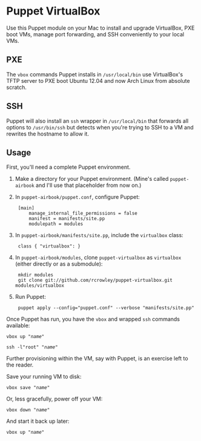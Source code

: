 Puppet VirtualBox
=================

Use this Puppet module on your Mac to install and upgrade VirtualBox, PXE boot VMs, manage port forwarding, and SSH conveniently to your local VMs.

PXE
---

The `vbox` commands Puppet installs in `/usr/local/bin` use VirtualBox's TFTP server to PXE boot Ubuntu 12.04 and now Arch Linux from absolute scratch.

SSH
---

Puppet will also install an `ssh` wrapper in `/usr/local/bin` that forwards all options to `/usr/bin/ssh` but detects when you're trying to SSH to a VM and rewrites the hostname to allow it.

Usage
-----

First, you'll need a complete Puppet environment.

1. Make a directory for your Puppet environment.  (Mine's called `puppet-airbook` and I'll use that placeholder from now on.)

2. In `puppet-airbook/puppet.conf`, configure Puppet:

        [main]
            manage_internal_file_permissions = false
            manifest = manifests/site.pp
            modulepath = modules

3. In `puppet-airbook/manifests/site.pp`, include the `virtualbox` class:

        class { "virtualbox": }

4. In `puppet-airbook/modules`, clone `puppet-virtualbox` as `virtualbox` (either directly or as a submodule):

        mkdir modules
        git clone git://github.com/rcrowley/puppet-virtualbox.git modules/virtualbox

5. Run Puppet:

        puppet apply --config="puppet.conf" --verbose "manifests/site.pp"

Once Puppet has run, you have the `vbox` and wrapped `ssh` commands available:

<pre><code>vbox up "<em>name</em>"</code></pre>

<pre><code>ssh -l"root" "<em>name</em>"</code></pre>

Further provisioning within the VM, say with Puppet, is an exercise left to the reader.

Save your running VM to disk:

<pre><code>vbox save "<em>name</em>"</code></pre>

Or, less gracefully, power off your VM:

<pre><code>vbox down "<em>name</em>"</code></pre>

And start it back up later:

<pre><code>vbox up "<em>name</em>"</code></pre>
